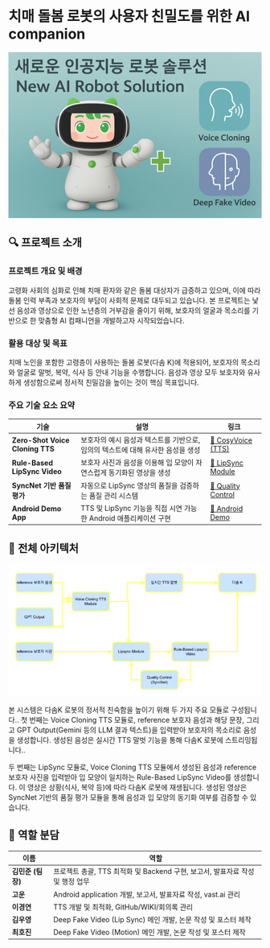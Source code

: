 # 치매 돌봄 로봇의 사용자 친밀도를 위한 AI companion

![프로젝트 이미지](./companion.png) 

## 🔍 프로젝트 소개
### 프로젝트 개요 및 배경

고령화 사회의 심화로 인해 치매 환자와 같은 돌봄 대상자가 급증하고 있으며, 이에 따라 돌봄 인력 부족과 보호자의 부담이 사회적 문제로 대두되고 있습니다. 본 프로젝트는 낯선 음성과 영상으로 인한 노년층의 거부감을 줄이기 위해, 보호자의   얼굴과 목소리를 기반으로 한 맞춤형 AI 컴패니언을 개발하고자 시작되었습니다. 

### 활용 대상 및 목표 

치매 노인을 포함한 고령층이 사용하는 돌봄 로봇(다솜 K)에 적용되어, 보호자의 목소리와 얼굴로 말벗, 복약, 식사 등 안내 기능을 수행합니다. 음성과 영상 모두 보호자와 유사하게 생성함으로써 정서적 친밀감을 높이는 것이 핵심 목표입니다.

### 주요 기술 요소 요약

| 기술 | 설명 | 링크 |
|------|------|------|
| **Zero-Shot Voice Cloning TTS** | 보호자의 예시 음성과 텍스트를 기반으로, 임의의 텍스트에 대해 유사한 음성을 생성 | [🔗 CosyVoice (TTS)](https://github.com/sogang-capzzang/CosyVoice) |
| **Rule-Based LipSync Video** | 보호자 사진과 음성을 이용해 입 모양이 자연스럽게 동기화된 영상을 생성 | [🔗 LipSync Module](https://github.com/sogang-capzzang/Real3DPortrait) |
| **SyncNet 기반 품질 평가** | 자동으로 LipSync 영상의 품질을 검증하는 품질 관리 시스템 | [🔗 Quality Control](https://github.com/sogang-capzzang/syncnet) |
| **Android Demo App** | TTS 및 LipSync 기능을 직접 시연 가능한 Android 애플리케이션 구현 | [🔗 Android Demo](https://github.com/sogang-capzzang/WSL-Application) |

## 🧠 전체 아키텍처

![파이프라인 아키텍처](./overall_architecture.png) 

본 시스템은 다솜K 로봇의 정서적 친숙함을 높이기 위해 두 가지 주요 모듈로 구성됩니다..
첫 번째는 Voice Cloning TTS 모듈로, reference 보호자 음성과 해당 문장, 그리고 GPT Output(Gemini 등의 LLM 결과 텍스트)을 입력받아 보호자의 목소리로 음성을 생성합니다. 생성된 음성은 실시간 TTS 말벗 기능을 통해 다솜K 로봇에 스트리밍됩니다..

두 번째는 LipSync 모듈로, Voice Cloning TTS 모듈에서 생성된 음성과 reference 보호자 사진을 입력받아 입 모양이 일치하는 Rule-Based LipSync Video를 생성합니다. 이 영상은 상황(식사, 복약 등)에 따라 다솜K 로봇에 재생됩니다. 생성된 영상은 SyncNet 기반의 품질 평가 모듈을 통해 음성과 입 모양의 동기화 여부를 검증할 수 있습니다.


## 👥 역할 분담

| 이름       | 역할 |
|------------|------|
| **김민준 (팀장)** | 프로젝트 총괄, TTS 최적화 및 Backend 구현, 보고서, 발표자료 작성 및 행정 업무 |
| **고운**         | Android application 개발, 보고서, 발표자료 작성, vast.ai 관리 |
| **이경연**       | TTS 개발 및 최적화, GitHub/WIKI/회의록 관리 |
| **김우영**       | Deep Fake Video (Lip Sync) 메인 개발, 논문 작성 및 포스터 제작 |
| **최호진**       | Deep Fake Video (Motion) 메인 개발, 논문 작성 및 포스터 제작 |
